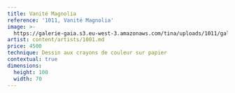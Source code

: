 ```yaml
---
title: Vanité Magnolia
reference: '1011, Vanité Magnolia'
image: >-
  https://galerie-gaia.s3.eu-west-3.amazonaws.com/tina/uploads/1011/galerie-gaia-1011-vanite-magnolia.jpg
artist: content/artists/1001.md
price: 4500
technique: Dessin aux crayons de couleur sur papier
contextual: true
dimensions:
  height: 100
  width: 70
---
```


